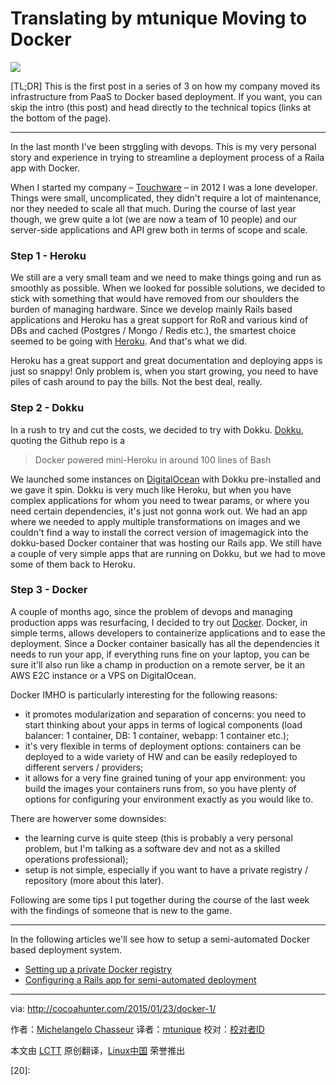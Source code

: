 Translating by mtunique
Moving to Docker
================================================================================
![](http://cocoahunter.com/content/images/2015/01/docker1.jpeg)

[TL;DR] This is the first post in a series of 3 on how my company moved its infrastructure from PaaS to Docker based deployment. If you want, you can skip the intro (this post) and head directly to the technical topics (links at the bottom of the page).

----------

In the last month I've been strggling with devops. This is my very personal story and experience in trying to streamline a deployment process of a Raila app with Docker.

When I started my company – [Touchware][1] – in 2012 I was a lone developer. Things were small, uncomplicated, they didn't require a lot of maintenance, nor they needed to scale all that much. During the course of last year though, we grew quite a lot (we are now a team of 10 people) and our server-side applications and API grew both in terms of scope and scale.

### Step 1 - Heroku ###

We still are a very small team and we need to make things going and run as smoothly as possible. When we looked for possible solutions, we decided to stick with something that would have removed from our shoulders the burden of managing hardware. Since we develop mainly Rails based applications and Heroku has a great support for RoR and various kind of DBs and cached (Postgres / Mongo / Redis etc.), the smartest choice seemed to be going with [Heroku][2]. And that's what we did.

Heroku has a great support and great documentation and deploying apps is just so snappy! Only problem is, when you start growing, you need to have piles of cash around to pay the bills. Not the best deal, really.

### Step 2 - Dokku ###

In a rush to try and cut the costs, we decided to try with Dokku. [Dokku][3], quoting the Github repo is a 

> Docker powered mini-Heroku in around 100 lines of Bash

We launched some instances on [DigitalOcean][4] with Dokku pre-installed and we gave it spin. Dokku is very much like Heroku, but when you have complex applications for whom you need to twear params, or where you need certain dependencies, it's just not gonna work out. We had an app where we needed to apply multiple transformations on images and we couldn't find a way to install the correct version of imagemagick into the dokku-based Docker container that was hosting our Rails app. We still have a couple of very simple apps that are running on Dokku, but we had to move some of them back to Heroku.

### Step 3 - Docker ###

A couple of months ago, since the problem of devops and managing production apps was resurfacing, I decided to try out [Docker][5]. Docker, in simple terms, allows developers to containerize applications and to ease the deployment. Since a Docker container basically has all the dependencies it needs to run your app, if everything runs fine on your laptop, you can be sure it'll also run like a champ in production on a remote server, be it an AWS E2C instance or a VPS on DigitalOcean.

Docker IMHO is particularly interesting for the following reasons:

- it promotes modularization and separation of concerns: you need to start thinking about your apps in terms of logical components (load balancer: 1 container, DB: 1 container, webapp: 1 container etc.);
- it's very flexible in terms of deployment options: containers can be deployed to a wide variety of HW and can be easily redeployed to different servers / providers;
- it allows for a very fine grained tuning of your app environment: you build the images your containers runs from, so you have plenty of options for configuring your environment exactly as you would like to.

There are howerver some downsides:

- the learning curve is quite steep (this is probably a very personal problem, but I'm talking as a software dev and not as a skilled operations professional);
- setup is not simple, especially if you want to have a private registry / repository (more about this later).

Following are some tips I put together during the course of the last week with the findings of someone that is new to the game.

----------

In the following articles we'll see how to setup a semi-automated Docker based deployment system.

- [Setting up a private Docker registry][6]
- [Configuring a Rails app for semi-automated deployment][7]

--------------------------------------------------------------------------------

via: http://cocoahunter.com/2015/01/23/docker-1/

作者：[Michelangelo Chasseur][a]
译者：[mtunique](https://github.com/mtunique)
校对：[校对者ID](https://github.com/校对者ID)

本文由 [LCTT](https://github.com/LCTT/TranslateProject) 原创翻译，[Linux中国](http://linux.cn/) 荣誉推出

[a]:http://cocoahunter.com/author/michelangelo/
[1]:http://www.touchwa.re/
[2]:http://cocoahunter.com/2015/01/23/docker-1/www.heroku.com
[3]:https://github.com/progrium/dokku
[4]:http://cocoahunter.com/2015/01/23/docker-1/www.digitalocean.com
[5]:http://www.docker.com/
[6]:http://cocoahunter.com/2015/01/23/docker-2/
[7]:http://cocoahunter.com/2015/01/23/docker-3/
[8]:
[9]:
[10]:
[11]:
[12]:
[13]:
[14]:
[15]:
[16]:
[17]:
[18]:
[19]:
[20]:
